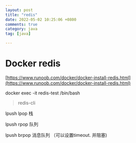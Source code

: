 ```yaml
---
layout: post
title: "redis"
date: 2022-05-02 10:25:06 +0800
comments: true
category: java
tag: [java]

---
```


# Docker redis

[https://www.runoob.com/docker/docker-install-redis.html](https://www.runoob.com/docker/docker-install-redis.html)


docker exec -it redis-test /bin/bash


>redis-cli


lpush lpop 栈

lpush rpop 队列



lpush brpop 消息队列 （可以设置timeout. 并阻塞)